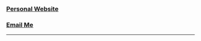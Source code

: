 ### <a href="https://niikhilpatel.github.io/nikhilpatel/" target="_blank">Personal Website</a>
<!--  ### <a href="https://www.instagram.com/niikhilpatel" target="_blank">Instagram</a>    -->
<!--### <a href="https://www.linkedin.com/in/niikhilpatel/" target="_blank">Linkedin</a>    -->
<!--### <a href="https://niikhilpatel.github.io/Education-Website/" target="_blank">Education Website</a>   -->
<!--### <a href="https://niikhilpatel.github.io/Tours-and-Travels-Website/" target="_blank">Tours and Travels Website</a>   -->
<!-- ### <a href="https://niikhilpatel.github.io/tri-fitness/" target="_blank">Fitness Website</a>    -->
<!-- ### Mail ID - nikhilpatel4353@gmail.com           -->
### <a href = "mailto:nikhilpatel4353@gmail.com?subject = Feedback&body = Message">Email Me</a>
<hr>

<!-- ![Nikhil's Gtihub Stats](https://github-readme-stats.vercel.app/api?username=niikhilpatel&show_icons=true&theme=radical)            -->
<!-- ![Nikhil's Languages](https://github-readme-stats.vercel.app/api/top-langs/?username=niikhilpatel&show_icons=true&theme=radical)    -->
